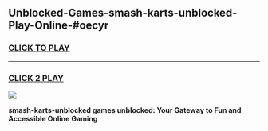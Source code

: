 
## Unblocked-Games-smash-karts-unblocked-Play-Online-#oecyr
<h3>
<a href="https://premium.freeplayer.one?title=smash-karts-unblocked&ref=27F">CLICK TO PLAY</a></h3>
<hr>

<h3>
<a href="https://premium.freeplayer.one?title=smash-karts-unblocked&ref=27F">CLICK 2 PLAY</a>
  
</h3>

<a href="https://premium.freeplayer.one?title=smash-karts-unblocked&ref=27F"><img src="https://clearcache.store/games.png"></a>


**smash-karts-unblocked games unblocked: Your Gateway to Fun and Accessible Online Gaming**
